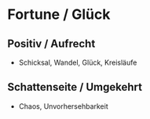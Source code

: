 # Fortune / Glück

## Positiv / Aufrecht

- Schicksal, Wandel, Glück, Kreisläufe

## Schattenseite / Umgekehrt

- Chaos, Unvorhersehbarkeit
